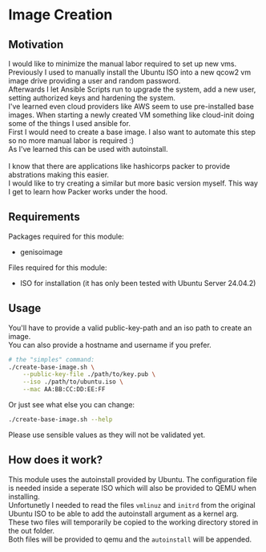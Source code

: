 # Image Creation

## Motivation
I would like to minimize the manual labor required to set up new vms.\
Previously I used to manually install the Ubuntu ISO into a new qcow2 vm image drive providing a user and random password.\
Afterwards I let Ansible Scripts run to upgrade the system, add a new user, setting authorized keys and hardening the system.\
I've learned even cloud providers like AWS seem to use pre-installed base images. When starting a newly created VM something like cloud-init doing some of the things I used ansible for.\
First I would need to create a base image. I also want to automate this step so no more manual labor is required :)\
As I've learned this can be used with autoinstall.\
\
I know that there are applications like hashicorps packer to provide abstrations making this easier.\
I would like to try creating a similar but more basic version myself. This way I get to learn how Packer works under the hood.

## Requirements
Packages required for this module:
- genisoimage

Files required for this module:
- ISO for installation (it has only been tested with Ubuntu Server 24.04.2)

## Usage
You'll have to provide a valid public-key-path and an iso path to create an image.\
You can also provide a hostname and username if you prefer.

```bash
# the "simples" command:
./create-base-image.sh \
    --public-key-file ./path/to/key.pub \
    --iso ./path/to/ubuntu.iso \
    --mac AA:BB:CC:DD:EE:FF
```

Or just see what else you can change:
```bash
./create-base-image.sh --help
```

Please use sensible values as they will not be validated yet.

## How does it work?
This module uses the autoinstall provided by Ubuntu. The configuration file is needed inside a seperate ISO which will also be provided to QEMU when installing.\
Unfortunetly I needed to read the files `vmlinuz` and `initrd` from the original Ubuntu ISO to be able to add the autoinstall argument as a kernel arg.\
These two files will temporarily be copied to the working directory stored in the out folder.\
Both files will be provided to qemu and the `autoinstall` will be appended.